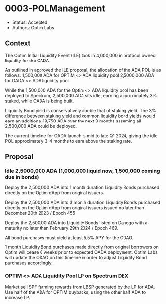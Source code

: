# 0003-POLManagement

- Status: Accepted
- Authors: Optim Labs

## Context

The Optim Initial Liquidity Event (ILE) took in 4,000,000 in protocol owned liquidity for the OADA

As outlined in approved the ILE proposal, the allocation of the ADA POL is as follows:
1,500,000 ADA for OPTIM <> ADA liquidity pool 
2,5000,000 ADA for OADA <> ADA liquidity pool 

While the 1,500,000 ADA for the Optim <> ADA liquidity pool has been deployed to Spectrum, 2,500,000 ADA sits idle, earning approximately 3% staked, while OADA is being built. 

Liquidity Bond yield is conservatively double that of staking yield. The 3% difference between staking yield and common liquidity bond yields would earn an additional 18,750 ADA over the next 3 months assuming all 2,500,000 ADA could be deployed. 

The current timeline for OADA launch is mid to late Q1 2024, giving the idle POL approximately 3-4 months to earn above the staking rate. 

## Proposal

### Idle 2,5000,000 ADA (1,000,000 liquid now, 1,500,000 coming due in bonds)

Deploy the 2,500,000 ADA into 1 month duration Liquidity Bonds purchased directly on the Optim dApp from original issuers. 

Deploy the 2,500,000 ADA into 3 month duration Liquidity Bonds purchased directly on the Optim dApp from original issuers issued no later than Decomber 20th 2023 / Epoch 455

Deploy the 2,500,00 ADA into Liquidity Bonds listed on Danogo with a maturity no later than February 29th 2024 / Epoch 469. 

All bond purchases must yield at least 5.5% APY for the ODAO. 

1 month Liquidity Bond purchases made directly from original borrowers on Optim will cease 6 weeks prior to expected OADA deployment. Optim Labs will update the ODAO on this timeline in order to adjust Liquidity Bond purchases accordingly. 

### OPTIM <> ADA Liquidity Pool LP on Spectrum DEX

Market sell SPF farming rewards from LBSP generated by the LP for ADA.
Use half of the ADA for OPTIM buybacks, using the other half ADA to increase LP.  
